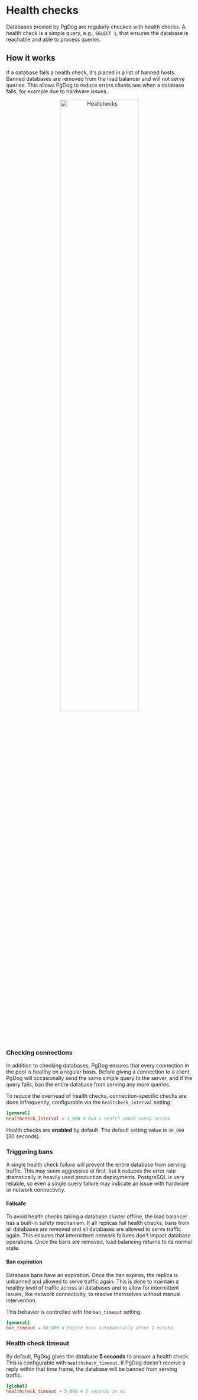 # Health checks

Databases proxied by PgDog are regularly checked with health checks. A health check is a simple query, e.g.,
`SELECT 1`, that ensures the database is reachable and able to process queries.

## How it works

If a database fails a health check, it's placed in a list of banned hosts. Banned databases are removed
from the load balancer and will not serve queries. This allows PgDog to reduce errors clients see
when a database fails, for example due to hardware issues.

<center>
  <img src="/images/healtchecks.png" width="65%" alt="Healtchecks"/>
</center>

### Checking connections

In addition to checking databases, PgDog ensures that every connection in the pool is healthy on a regular basis. Before giving a connection to a client, PgDog will occasionally send the same simple query to the server, and if the query fails, ban the entire database from serving any more queries.

To reduce the overhead of health checks, connection-specific checks are done infrequently, configurable via the `healtcheck_interval` setting:

```toml
[general]
healthcheck_interval = 1_000 # Run a health check every second
```

Health checks are **enabled** by default. The default setting value is `30_000` (30 seconds).


### Triggering bans

A single health check failure will prevent the entire database from serving traffic. This may seem aggressive at first, but it reduces the error rate dramatically in heavily used production deployments. PostgreSQL is very reliable, so even a single query failure may indicate an issue with hardware or network connectivity.


#### Failsafe

To avoid health checks taking a database cluster offline, the load balancer has a built-in safety mechanism. If all replicas fail health checks, bans from all databases are removed and all databases are allowed to serve traffic again. This ensures that intermittent network failures don't impact database operations. Once the bans are removed, load balancing returns to its normal state.

#### Ban expiration

Database bans have an expiration. Once the ban expires, the replica is unbanned and allowed to serve traffic again. This is done to maintain a healthy level of traffic across all databases and to allow for intermittent
issues, like network connectivity, to resolve themselves without manual intervention.

This behavior is controlled with the `ban_timeout` setting:

```toml
[general]
ban_timeout = 60_000 # Expire bans automatically after 1 minute
```

### Health check timeout

By default, PgDog gives the database **5 seconds** to answer a health check. This is configurable with `healthcheck_timeout`. If PgDog doesn't receive a reply within that time frame, the database will be banned from serving traffic.

```toml
[global]
healthcheck_timeout = 5_000 # 5 seconds in ms
```
